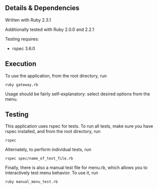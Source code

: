 ## Details & Dependencies
Written with Ruby 2.3.1

Additionally tested with Ruby 2.0.0 and 2.2.1

Testing requires:
- rspec 3.6.0

## Execution
To use the application, from the root directory, run

```
ruby gateway.rb
```

Usage should be fairly self-explanatory: select desired options from the menu.

## Testing
This application uses rspec for tests. To run all tests, make sure you have rspec installed, and from the root directory, run

```
rspec
```

Alternately, to perform individual tests, run

```
rspec spec/name_of_test_file.rb
```

Finally, there is also a manual test file for menu.rb, which allows you to interactively test menu behavior. To use it, run

```
ruby manual_menu_test.rb
```
